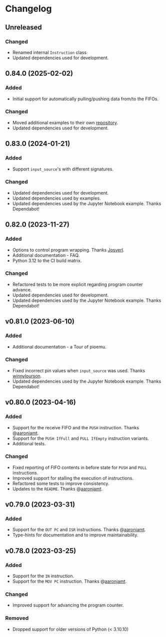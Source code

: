 # Changelog

## Unreleased

### Changed
- Renamed internal `Instruction` class
- Updated dependencies used for development.

## 0.84.0 (2025-02-02)

### Added
- Initial support for automatically pulling/pushing data from/to the FIFOs.

### Changed
- Moved additional examples to their own [repository](https://github.com/NathanY3G/rp2040-pio-emulator-examples).
- Updated dependencies used for development.

## 0.83.0 (2024-01-21)

### Added
- Support `input_source`'s with different signatures.

### Changed
- Updated dependencies used for development.
- Updated dependencies used by examples.
- Updated dependencies used by the Jupyter Notebook example. Thanks Dependabot!

## 0.82.0 (2023-11-27)

### Added
- Options to control program wrapping. Thanks [Josverl](https://github.com/Josverl).
- Additional documentation - FAQ.
- Python 3.12 to the CI build matrix.

### Changed
- Refactored tests to be more explicit regarding program counter advance.
- Updated dependencies used for development.
- Updated dependencies used by the Jupyter Notebook example. Thanks Dependabot!

## v0.81.0 (2023-06-10)

### Added
- Additional documentation - a Tour of pioemu.

### Changed
- Fixed incorrect pin values when `input_source` was used. Thanks  [winnylourson](https://github.com/winnylourson).
- Updated dependencies used by the Jupyter Notebook example. Thanks Dependabot!

## v0.80.0 (2023-04-16)

### Added
- Support for the receive FIFO and the `PUSH` instruction. Thanks @[aaronjamt](https://github.com/aaronjamt).
- Support for the `PUSH IfFull` and `PULL IfEmpty` instruction variants.
- Additional tests.

### Changed
- Fixed reporting of FIFO contents in before state for `PUSH` and `PULL` instructions.
- Improved support for stalling the execution of instructions.
- Refactored some tests to improve consistency.
- Updates to the `README`. Thanks @[aaronjamt](https://github.com/aaronjamt).

## v0.79.0 (2023-03-31)

### Added
- Support for the `OUT PC` and `ISR` instructions. Thanks @[aaronjamt](https://github.com/aaronjamt).
- Type-hints for documentation and to improve maintainability.

## v0.78.0 (2023-03-25)

### Added
- Support for the `IN` instruction.
- Support for the `MOV PC` instruction. Thanks @[aaronjamt](https://github.com/aaronjamt).

### Changed
- Improved support for advancing the program counter.

### Removed
- Dropped support for older versions of Python (< 3.10.10)
